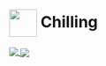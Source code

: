 # <img src="./cat icon.png" width="50" height="50" align="center">&nbsp;Chilling
<a href="https://github.com/anuraghazra/github-readme-stats">
  <img align="top" src="https://github-readme-stats.vercel.app/api/top-langs?username=two-six&repo=convoychat&theme=gruvbox_light&hide_border=true" />
</a>
<a href="https://github.com/anuraghazra/github-readme-stats">
  <img align="center" src="https://github-readme-stats.vercel.app/api?username=two-six&show_icons=true&theme=gruvbox_light&hide_border=true" />
</a>

